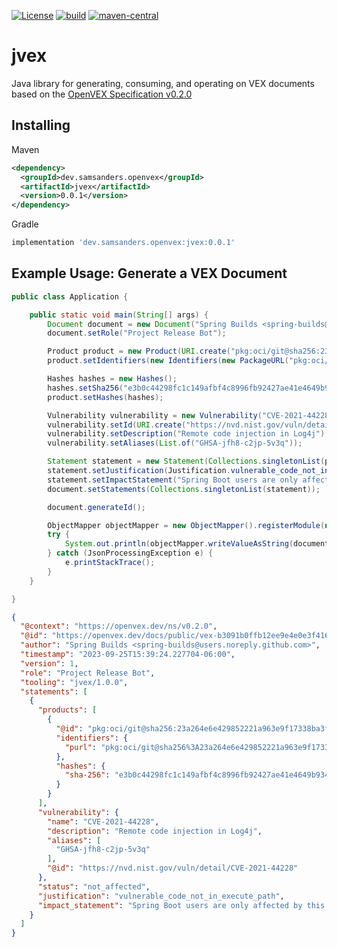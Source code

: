 [![License](https://img.shields.io/badge/License-Apache_2.0-blue.svg)](https://opensource.org/licenses/Apache-2.0)
[![build](https://github.com/p-ssanders/jvex/actions/workflows/build.yml/badge.svg)](https://github.com/p-ssanders/jvex/actions/workflows/build.yml)
[![maven-central](https://img.shields.io/maven-central/v/dev.samsanders.openvex/jvex)](https://central.sonatype.com/artifact/dev.samsanders.openvex/jvex/overview)



#   jvex

Java library for generating, consuming, and operating on VEX documents based on the [OpenVEX Specification v0.2.0](https://openvex.dev/)

##  Installing

Maven
```xml
<dependency>
  <groupId>dev.samsanders.openvex</groupId>
  <artifactId>jvex</artifactId>
  <version>0.0.1</version>
</dependency>
```

Gradle
```groovy
implementation 'dev.samsanders.openvex:jvex:0.0.1'
```

##  Example Usage: Generate a VEX Document

```java
public class Application {

    public static void main(String[] args) {
        Document document = new Document("Spring Builds <spring-builds@users.noreply.github.com>");
        document.setRole("Project Release Bot");

        Product product = new Product(URI.create("pkg:oci/git@sha256:23a264e6e429852221a963e9f17338ba3f5796dc7086e46439a6f4482cf6e0cb"));
        product.setIdentifiers(new Identifiers(new PackageURL("pkg:oci/git@sha256:23a264e6e429852221a963e9f17338ba3f5796dc7086e46439a6f4482cf6e0cb")));

        Hashes hashes = new Hashes();
        hashes.setSha256("e3b0c44298fc1c149afbf4c8996fb92427ae41e4649b934ca495991b7852b855");
        product.setHashes(hashes);

        Vulnerability vulnerability = new Vulnerability("CVE-2021-44228");
        vulnerability.setId(URI.create("https://nvd.nist.gov/vuln/detail/CVE-2021-44228"));
        vulnerability.setDescription("Remote code injection in Log4j");
        vulnerability.setAliases(List.of("GHSA-jfh8-c2jp-5v3q"));

        Statement statement = new Statement(Collections.singletonList(product), vulnerability, Status.not_affected);
        statement.setJustification(Justification.vulnerable_code_not_in_execute_path);
        statement.setImpactStatement("Spring Boot users are only affected by this vulnerability if they have switched the default logging system to Log4J2. The log4j-to-slf4j and log4j-api jars that we include in spring-boot-starter-logging cannot be exploited on their own. Only applications using log4j-core and including user input in log messages are vulnerable.");
        document.setStatements(Collections.singletonList(statement));

        document.generateId();

        ObjectMapper objectMapper = new ObjectMapper().registerModule(new JavaTimeModule());
        try {
            System.out.println(objectMapper.writeValueAsString(document));
        } catch (JsonProcessingException e) {
            e.printStackTrace();
        }
    }

}
```

```json
{
  "@context": "https://openvex.dev/ns/v0.2.0",
  "@id": "https://openvex.dev/docs/public/vex-b3091b0ffb12ee9e4e0e3f416eab3812a7ce4307bf16c6075ad1f4b0b8dda5a2",
  "author": "Spring Builds <spring-builds@users.noreply.github.com>",
  "timestamp": "2023-09-25T15:39:24.227704-06:00",
  "version": 1,
  "role": "Project Release Bot",
  "tooling": "jvex/1.0.0",
  "statements": [
    {
      "products": [
        {
          "@id": "pkg:oci/git@sha256:23a264e6e429852221a963e9f17338ba3f5796dc7086e46439a6f4482cf6e0cb",
          "identifiers": {
            "purl": "pkg:oci/git@sha256%3A23a264e6e429852221a963e9f17338ba3f5796dc7086e46439a6f4482cf6e0cb"
          },
          "hashes": {
            "sha-256": "e3b0c44298fc1c149afbf4c8996fb92427ae41e4649b934ca495991b7852b855"
          }
        }
      ],
      "vulnerability": {
        "name": "CVE-2021-44228",
        "description": "Remote code injection in Log4j",
        "aliases": [
          "GHSA-jfh8-c2jp-5v3q"
        ],
        "@id": "https://nvd.nist.gov/vuln/detail/CVE-2021-44228"
      },
      "status": "not_affected",
      "justification": "vulnerable_code_not_in_execute_path",
      "impact_statement": "Spring Boot users are only affected by this vulnerability if they have switched the default logging system to Log4J2. The log4j-to-slf4j and log4j-api jars that we include in spring-boot-starter-logging cannot be exploited on their own. Only applications using log4j-core and including user input in log messages are vulnerable."
    }
  ]
}
```